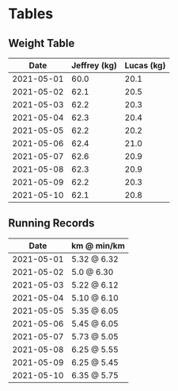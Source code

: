 # Tables

## Weight Table
 Date | Jeffrey (kg) | Lucas (kg) |
| - | - | - 
| 2021-05-01 | 60.0 | 20.1 |
 2021-05-02 | 62.1 | 20.5 
| 2021-05-03 | 62.2 | 20.3 |
| 2021-05-04 | 62.3 | 20.4 |
 2021-05-05 | 62.2 | 20.2 
| 2021-05-06 | 62.4 | 21.0 |
| 2021-05-07 | 62.6 | 20.9 |
| 2021-05-08 | 62.3 | 20.9 
| 2021-05-09 | 62.2 | 20.3 |
| 2021-05-10 | 62.1 | 20.8 |


## Running Records

 Date | km @ min/km |
| - | - | 
| 2021-05-01 | 5.32 @ 6.32 |
 2021-05-02 | 5.0 @ 6.30
| 2021-05-03 | 5.22 @ 6.12
| 2021-05-04 | 5.10 @ 6.10 |
 2021-05-05 | 5.35 @ 6.05
| 2021-05-06 | 5.45 @ 6.05 |
| 2021-05-07 | 5.73 @ 5.05 | 
| 2021-05-08 | 6.25 @ 5.55 | 
| 2021-05-09 | 6.25 @ 5.45 | 
| 2021-05-10 | 6.35 @ 5.75 | 
